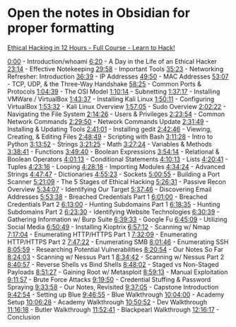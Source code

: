 # Open the notes in Obsidian for proper formatting

[Ethical Hacking in 12 Hours - Full Course - Learn to Hack!](https://www.youtube.com/watch?v=fNzpcB7ODxQ&ab_channel=TheCyberMentor)

[0:00](https://www.youtube.com/watch?v=fNzpcB7ODxQ&t=0s) - Introduction/whoami [6:20](https://www.youtube.com/watch?v=fNzpcB7ODxQ&t=380s) - A Day in the Life of an Ethical Hacker [23:14](https://www.youtube.com/watch?v=fNzpcB7ODxQ&t=1394s) - Effective Notekeeping [29:58](https://www.youtube.com/watch?v=fNzpcB7ODxQ&t=1798s) - Important Tools [35:23](https://www.youtube.com/watch?v=fNzpcB7ODxQ&t=2123s) - Networking Refresher: Introduction [36:39](https://www.youtube.com/watch?v=fNzpcB7ODxQ&t=2199s) - IP Addresses [49:50](https://www.youtube.com/watch?v=fNzpcB7ODxQ&t=2990s) - MAC Addresses [53:07](https://www.youtube.com/watch?v=fNzpcB7ODxQ&t=3187s) - TCP, UDP, & the Three-Way Handshake [58:25](https://www.youtube.com/watch?v=fNzpcB7ODxQ&t=3505s) - Common Ports & Protocols [1:04:39](https://www.youtube.com/watch?v=fNzpcB7ODxQ&t=3879s) - The OSI Model [1:10:14](https://www.youtube.com/watch?v=fNzpcB7ODxQ&t=4214s) - Subnetting [1:37:17](https://www.youtube.com/watch?v=fNzpcB7ODxQ&t=5837s) - Installing VMWare / VirtualBox [1:43:37](https://www.youtube.com/watch?v=fNzpcB7ODxQ&t=6217s) - Installing Kali Linux [1:50:11](https://www.youtube.com/watch?v=fNzpcB7ODxQ&t=6611s) - Configuring VirtualBox [1:53:32](https://www.youtube.com/watch?v=fNzpcB7ODxQ&t=6812s) - Kali Linux Overview [1:57:05](https://www.youtube.com/watch?v=fNzpcB7ODxQ&t=7025s) - Sudo Overview [2:02:22](https://www.youtube.com/watch?v=fNzpcB7ODxQ&t=7342s) - Navigating the File System [2:14:26](https://www.youtube.com/watch?v=fNzpcB7ODxQ&t=8066s) - Users & Privileges [2:23:54](https://www.youtube.com/watch?v=fNzpcB7ODxQ&t=8634s) - Common Network Commands [2:29:50](https://www.youtube.com/watch?v=fNzpcB7ODxQ&t=8990s) - Network Commands Update [2:31:49](https://www.youtube.com/watch?v=fNzpcB7ODxQ&t=9109s) - Installing & Updating Tools [2:41:01](https://www.youtube.com/watch?v=fNzpcB7ODxQ&t=9661s) - Installing gedit [2:42:46](https://www.youtube.com/watch?v=fNzpcB7ODxQ&t=9766s) - Viewing, Creating, & Editing Files [2:48:49](https://www.youtube.com/watch?v=fNzpcB7ODxQ&t=10129s) - Scripting with Bash [3:11:28](https://www.youtube.com/watch?v=fNzpcB7ODxQ&t=11488s) - Intro to Python [3:13:52](https://www.youtube.com/watch?v=fNzpcB7ODxQ&t=11632s) - Strings [3:21:25](https://www.youtube.com/watch?v=fNzpcB7ODxQ&t=12085s) - Math [3:27:24](https://www.youtube.com/watch?v=fNzpcB7ODxQ&t=12444s) - Variables & Methods [3:38:41](https://www.youtube.com/watch?v=fNzpcB7ODxQ&t=13121s) - Functions [3:49:40](https://www.youtube.com/watch?v=fNzpcB7ODxQ&t=13780s) - Boolean Expressions [3:54:14](https://www.youtube.com/watch?v=fNzpcB7ODxQ&t=14054s) - Relational & Boolean Operators [4:01:13](https://www.youtube.com/watch?v=fNzpcB7ODxQ&t=14473s) - Conditional Statements [4:10:13](https://www.youtube.com/watch?v=fNzpcB7ODxQ&t=15013s) - Lists [4:20:41](https://www.youtube.com/watch?v=fNzpcB7ODxQ&t=15641s) - Tuples [4:23:16](https://www.youtube.com/watch?v=fNzpcB7ODxQ&t=15796s) - Looping [4:28:18](https://www.youtube.com/watch?v=fNzpcB7ODxQ&t=16098s) - Importing Modules [4:34:24](https://www.youtube.com/watch?v=fNzpcB7ODxQ&t=16464s) - Advanced Strings [4:47:47](https://www.youtube.com/watch?v=fNzpcB7ODxQ&t=17267s) - Dictionaries [4:55:23](https://www.youtube.com/watch?v=fNzpcB7ODxQ&t=17723s) - Sockets [5:00:55](https://www.youtube.com/watch?v=fNzpcB7ODxQ&t=18055s) - Building a Port Scanner [5:21:09](https://www.youtube.com/watch?v=fNzpcB7ODxQ&t=19269s) - The 5 Stages of Ethical Hacking [5:26:31](https://www.youtube.com/watch?v=fNzpcB7ODxQ&t=19591s) - Passive Recon Overview [5:34:07](https://www.youtube.com/watch?v=fNzpcB7ODxQ&t=20047s) - Identifying Our Target [5:37:46](https://www.youtube.com/watch?v=fNzpcB7ODxQ&t=20266s) - Discovering Email Addresses [5:53:38](https://www.youtube.com/watch?v=fNzpcB7ODxQ&t=21218s) - Breached Credentials Part 1 [6:01:00](https://www.youtube.com/watch?v=fNzpcB7ODxQ&t=21660s) - Breached Credentials Part 2 [6:13:00](https://www.youtube.com/watch?v=fNzpcB7ODxQ&t=22380s) - Hunting Subdomains Part 1 [6:18:35](https://www.youtube.com/watch?v=fNzpcB7ODxQ&t=22715s) - Hunting Subdomains Part 2 [6:23:30](https://www.youtube.com/watch?v=fNzpcB7ODxQ&t=23010s) - Identifying Website Technologies [6:30:39](https://www.youtube.com/watch?v=fNzpcB7ODxQ&t=23439s) - Gathering Information w/ Burp Suite [6:39:33](https://www.youtube.com/watch?v=fNzpcB7ODxQ&t=23973s) - Google Fu [6:45:09](https://www.youtube.com/watch?v=fNzpcB7ODxQ&t=24309s) - Utilizing Social Media [6:50:49](https://www.youtube.com/watch?v=fNzpcB7ODxQ&t=24649s) - Installing Kioptrix [6:57:12](https://www.youtube.com/watch?v=fNzpcB7ODxQ&t=25032s) - Scanning w/ Nmap [7:17:04](https://www.youtube.com/watch?v=fNzpcB7ODxQ&t=26224s) - Enumerating HTTP/HTTPS Part 1 [7:32:09](https://www.youtube.com/watch?v=fNzpcB7ODxQ&t=27129s) - Enumerating HTTP/HTTPS Part 2 [7:47:22](https://www.youtube.com/watch?v=fNzpcB7ODxQ&t=28042s) - Enumerating SMB [8:01:46](https://www.youtube.com/watch?v=fNzpcB7ODxQ&t=28906s) - Enumerating SSH [8:05:59](https://www.youtube.com/watch?v=fNzpcB7ODxQ&t=29159s) - Researching Potential Vulnerabilities [8:20:54](https://www.youtube.com/watch?v=fNzpcB7ODxQ&t=30054s) - Our Notes So Far [8:24:03](https://www.youtube.com/watch?v=fNzpcB7ODxQ&t=30243s) - Scanning w/ Nessus Part 1 [8:34:42](https://www.youtube.com/watch?v=fNzpcB7ODxQ&t=30882s) - Scanning w/ Nessus Part 2 [8:40:57](https://www.youtube.com/watch?v=fNzpcB7ODxQ&t=31257s) - Reverse Shells vs Bind Shells [8:48:02](https://www.youtube.com/watch?v=fNzpcB7ODxQ&t=31682s) - Staged vs Non-Staged Payloads [8:51:27](https://www.youtube.com/watch?v=fNzpcB7ODxQ&t=31887s) - Gaining Root w/ Metasploit [8:59:13](https://www.youtube.com/watch?v=fNzpcB7ODxQ&t=32353s) - Manual Exploitation [9:11:57](https://www.youtube.com/watch?v=fNzpcB7ODxQ&t=33117s) - Brute Force Attacks [9:19:50](https://www.youtube.com/watch?v=fNzpcB7ODxQ&t=33590s) - Credential Stuffing & Password Spraying [9:33:58](https://www.youtube.com/watch?v=fNzpcB7ODxQ&t=34438s) - Our Notes, Revisited [9:37:05](https://www.youtube.com/watch?v=fNzpcB7ODxQ&t=34625s) - Capstone Introduction [9:42:54](https://www.youtube.com/watch?v=fNzpcB7ODxQ&t=34974s) - Setting up Blue [9:46:55](https://www.youtube.com/watch?v=fNzpcB7ODxQ&t=35215s) - Blue Walkthrough [10:04:00](https://www.youtube.com/watch?v=fNzpcB7ODxQ&t=36240s) - Academy Setup [10:06:28](https://www.youtube.com/watch?v=fNzpcB7ODxQ&t=36388s) - Academy Walkthrough [10:50:52](https://www.youtube.com/watch?v=fNzpcB7ODxQ&t=39052s) - Dev Walkthrough [11:16:18](https://www.youtube.com/watch?v=fNzpcB7ODxQ&t=40578s) - Butler Walkthrough [11:52:41](https://www.youtube.com/watch?v=fNzpcB7ODxQ&t=42761s) - Blackpearl Walkthrough [12:16:17](https://www.youtube.com/watch?v=fNzpcB7ODxQ&t=44177s) - Conclusion
